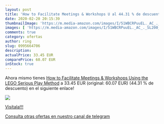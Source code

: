 ```yaml
---
layout: post
title: 'How to Facilitate Meetings & Workshops U al 44.31 % de descuento'
date: 2020-02-20 20:15:39
thumbnailImage: 'https://m.media-amazon.com/images/I/51WBCRPuuEL._AC_._SL200_.jpg'
images: [ 'https://m.media-amazon.com/images/I/51WBCRPuuEL._AC_._SL200_.jpg' ]
comments: true
category: ofertas
author: ring
slug: 0995664706
description:
actualPrice: 33.45 EUR
comparePrice: 60.07 EUR
inStock: true
---
```


Ahora mismo tienes [How to Facilitate Meetings & Workshops Using the LEGO Serious Play Method](https://www.amazon.es/dp/0995664706/?tag=redken-21) a 33.45 EUR (original: 60.07 EUR) (44.31 %  de descuento) en el siguiente enlace!

[![](https://m.media-amazon.com/images/I/51WBCRPuuEL._AC_._SL200_.jpg)](https://www.amazon.es/dp/0995664706/?tag=redken-21)

[Visítala!!!](https://www.amazon.es/dp/0995664706/?tag=redken-21)

[Consulta otras ofertas en nuestro canal de telegram](https://t.me/s/ofertas25)
